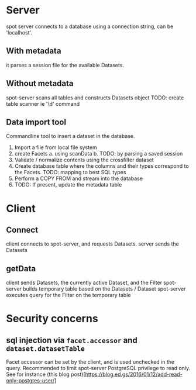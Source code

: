 # Server

spot server connects to a database using a connection string, can be 'localhost'.

## With metadata

it parses a session file for the available Datasets.

## Without metadata

spot-server scans all tables and constructs Datasets object
TODO: create table scanner ie '\d' command

## Data import tool

Commandline tool to insert a dataset in the database.

1. Import a file from local file system
2. create Facets
  a. using scanData
  b. TODO: by parsing a saved session
3. Validate / normalize contents using the crossfilter dataset
4. Create database table where the columns and their types correspond to the Facets. TODO: mapping to best SQL types
5. Perform a COPY FROM and stream into the database
6. TODO: If present, update the metadata table

# Client

## Connect

client connects to spot-server, and requests Datasets.
server sends the Datasets

## getData

client sends Datasets, the currently active Dataset, and the Filter
spot-server builds temporary table based on the Datasets / Dataset
spot-server executes query for the Filter on the temporary table

# Security concerns

## sql injection via `facet.accessor` and `dataset.datasetTable`

Facet accessor can be set by the client, and is used unchecked in the query.
Recommended to limit spot-server PostgreSQL privilege to read only.
See for instance (this blog post)[https://blog.ed.gs/2016/01/12/add-read-only-postgres-user/]
